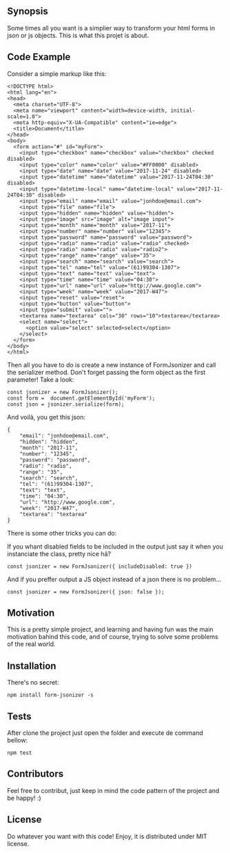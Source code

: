## Synopsis

Some times all you want is a simplier way to transform your html forms in json or js objects. This is what this projet is about.

## Code Example

Consider a simple markup like this:

```
<!DOCTYPE html>
<html lang="en">
<head>
  <meta charset="UTF-8">
  <meta name="viewport" content="width=device-width, initial-scale=1.0">
  <meta http-equiv="X-UA-Compatible" content="ie=edge">
  <title>Document</title>
</head>
<body>
  <form action="#" id="myForm">
    <input type="checkbox" name="checkbox" value="checkbox" checked disabled>
    <input type="color" name="color" value="#FF0000" disabled>
    <input type="date" name="date" value="2017-11-24" disabled>
    <input type="datetime" name="datetime" value="2017-11-24T04:30" disabled>
    <input type="datetime-local" name="datetime-local" value="2017-11-24T04:30" disabled>
    <input type="email" name="email" value="jonhdoe@email.com">
    <input type="file" name="file">
    <input type="hidden" name="hidden" value="hidden">
    <input type="image" src="image" alt="image input">
    <input type="month" name="month" value="2017-11">
    <input type="number" name="number" value="12345">
    <input type="password" name="password" value="password">
    <input type="radio" name="radio" value="radio" checked>
    <input type="radio" name="radio" value="radio2">
    <input type="range" name="range" value="35">
    <input type="search" name="search" value="search">
    <input type="tel" name="tel" value="(61)99304-1307">
    <input type="text" name="text" value="text">
    <input type="time" name="time" value="04:30">
    <input type="url" name="url" value="http://www.google.com">
    <input type="week" name="week" value="2017-W47">
    <input type="reset" value="reset">
    <input type="button" value="button">
    <input type="submit" value="">
    <textarea name="textarea" cols="30" rows="10">textarea</textarea>
    <select name="select">
      <option value="select" selected>select</option>
    </select>
  </form>
</body>
</html>

```
Then all you have to do is create a new instance of FormJsonizer and call the serializer method. Don't forget passing the form object as the first parameter! Take a look:

```
const jsonizer = new FormJsonizer();
const form =  document.getElementById('myForm');
const json = jsonizer.serialize(form);

```
And voilà, you get this json:
```
{
	"email": "jonhdoe@email.com",
	"hidden": "hidden",
	"month": "2017-11",
	"number": "12345",
	"password": "password",
	"radio": "radio",
	"range": "35",
	"search": "search",
	"tel": "(61)99304-1307",
	"text": "text",
	"time": "04:30",
	"url": "http://www.google.com",
	"week": "2017-W47",
	"textarea": "textarea"
}
```

There is some other tricks you can do:

If you whant disabled fields to be included in the output just say it when you instanciate the class, pretty nice hã?

```
const jsonizer = new FormJsonizer({ includeDisabled: true })
```

And if you preffer output a JS object instead of a json there is no problem...

```
const jsonizer = new FormJsonizer({ json: false });
```

## Motivation

This is a pretty simple project, and learning and having fun was the main motivation bahind this code, and of course, trying to solve some problems of the real world.

## Installation

There's no secret:

```
npm install form-jsonizer -s
```

## Tests

After clone the project just open the folder and execute de command bellow:

```
npm test
```

## Contributors

Feel free to contribut, just keep in mind the code pattern of the project and be happy! :)

## License

Do whatever you want with this code! Enjoy, it is distributed under MIT license.